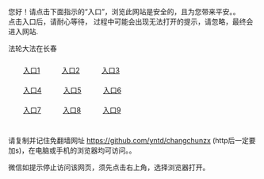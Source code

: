 您好！请点击下面指示的“入口”，浏览此网站是安全的，且为您带来平安。。 <br/>
点击入口后，请耐心等待， 过程中可能会出现无法打开的提示，请忽略，最终会进入网站. </br>

法轮大法在长春<br/>
<div style="padding:10px"><a style="margin:20px" target="_blank" href="https://don3jcjmnxnf.cloudfront.net/2Qpsp?kqfuwe" id="ccLink1" rel="nofollow">入口1</a> <a target="_blank" style="margin:20px" href="https://d1t6a7csuj0shg.cloudfront.net/2Qpsp?brezsg" id="ccLink2" rel="nofollow">入口2</a> <a style="margin:20px" target="_blank" href="https://d1yy89t7o3rzb5.cloudfront.net/2Qpsp?izwvky" id="ccLink3" rel="nofollow">入口3</a></div>

<div style="padding:10px" ><a style="margin:20px" target="_blank" href="https://don3jcjmnxnf.cloudfront.net/2Qpsp?kqfuwe" id="ccLink4" rel="nofollow">入口4</a> <a style="margin:20px" href="https://d1t6a7csuj0shg.cloudfront.net/2Qpsp?brezsg" target="_blank" id="ccLink5" rel="nofollow">入口5</a> <a style="margin:20px" href="https://d1yy89t7o3rzb5.cloudfront.net/2Qpsp?izwvky" target="_blank" id="ccLink6" rel="nofollow">入口6</a></div>

<div style="padding:10px"><a style="margin:20px" target="_blank" href="https://don3jcjmnxnf.cloudfront.net/2Qpsp?kqfuwe" id="ccLink7" rel="nofollow">入口7</a> <a style="margin:20px" href="https://d1t6a7csuj0shg.cloudfront.net/2Qpsp?brezsg" target="_blank" id="ccLink8" rel="nofollow">入口8</a> <a style="margin:20px" target="_blank" href="https://d1yy89t7o3rzb5.cloudfront.net/2Qpsp?izwvky" id="ccLink9" rel="nofollow">入口9</a></div>

<br/>



请复制并记住免翻墙网址 https://github.com/yntd/changchunzx (http后一定要加s)，在电脑或手机的浏览器均可访问。。<br/>

微信如提示停止访问该网页，须先点击右上角，选择浏览器打开。
